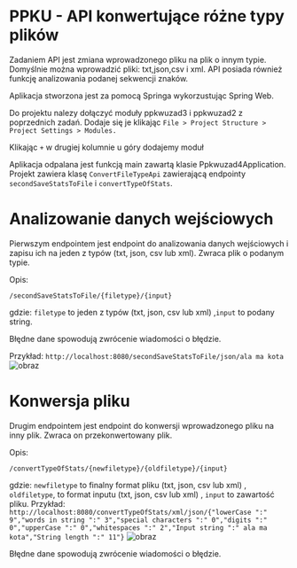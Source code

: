 # PPKU - API konwertujące różne typy plików

Zadaniem API jest zmiana wprowadzonego pliku na plik o innym typie. Domyślnie można wprowadzić pliki: txt,json,csv i xml.
API posiada również funkcję analizowania podanej sekwencji znaków.

Aplikacja stworzona jest za pomocą Springa wykorzustując Spring Web.

Do projektu nalezy dołączyć moduły ppkwuzad3 i ppkwuzad2 z poprzednich zadań. Dodaje się je klikając
```File > Project Structure > Project Settings > Modules.```

Klikając ```+``` w drugiej kolumnie u góry dodajemy moduł

Aplikacja odpalana jest funkcją main zawartą klasie Ppkwuzad4Application. Projekt zawiera klasę ```ConvertFileTypeApi``` zawierającą endpointy ```secondSaveStatsToFile``` i ```convertTypeOfStats```.

# Analizowanie danych wejściowych

Pierwszym endpointem jest endpoint do analizowania danych wejściowych i zapisu ich na jeden z typów (txt, json, csv lub xml). Zwraca plik o podanym typie.

Opis:

```/secondSaveStatsToFile/{filetype}/{input}```

gdzie: 
```filetype``` to jeden z typów (txt, json, csv lub xml) ,```input``` to podany string.

Błędne dane spowodują zwrócenie wiadomości o błędzie.

Przykład:
```http://localhost:8080/secondSaveStatsToFile/json/ala ma kota ```
![obraz](saving.png)
# Konwersja pliku
Drugim endpointem jest endpoint do konwersji wprowadzonego pliku na inny plik. Zwraca on przekonwertowany plik.

Opis:

```/convertTypeOfStats/{newfiletype}/{oldfiletype}/{input}```

gdzie:
```newfiletype``` to finalny format pliku (txt, json, csv lub xml) , ```oldfiletype```, to format inputu (txt, json, csv lub xml) , ```input``` to zawartość pliku.
Przykład:
```http://localhost:8080/convertTypeOfStats/xml/json/{"lowerCase ":" 9","words in string ":" 3","special characters ":" 0","digits ":" 0","upperCase ":" 0","whitespaces ":" 2","Input string ":" ala ma kota","String length ":" 11"}```
![obraz](convert.png)


Błędne dane spowodują zwrócenie wiadomości o błędzie.
